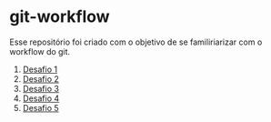 # git-workflow

Esse repositório foi criado com o objetivo de se familiriarizar com o workflow do git. 

1. [Desafio 1]()
2. [Desafio 2]()
3. [Desafio 3]()
4. [Desafio 4]()
5. [Desafio 5]()

